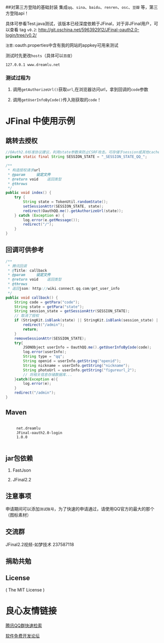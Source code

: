 ##对第三方登陆的基础封装
集成`qq`、`sina`、`baidu`、`renren`、`osc`、`豆瓣` 等，第三方登陆api！

具体可参看Test.java测试，该版本已经深度依赖于JFinal，对于非JFinal用户，可以查看 tag `v0.2`: http://git.oschina.net/596392912/JFinal-oauth2.0-login/tree/v0.2/

`注意:`oauth.properties中含有我的网站的appkey可用来测试

测试时先更改`hosts`（具体可以`百度`）
```
127.0.0.1 www.dreamlu.net
```

### 测试过程为
1. 调用`getAuthorizeUrl()`获取`url`,在浏览器访问url，拿到回调的`code`参数

2. 调用`getUserInfoByCode()`传入刚获取的`code`！

# JFinal 中使用示例 

## 跳转去授权
```java
//OAuth2.0标准协议建议，利用state参数来防止CSRF攻击。可存储于session或其他cache中
private static final String SESSION_STATE = "_SESSION_STATE_QQ_";

/**
 * 构造授权请求url
 * @param     设定文件
 * @return void    返回类型
 * @throws
 */
public void index() {
    try {
        String state = TokenUtil.randomState();
        setSessionAttr(SESSION_STATE, state);
        redirect(OauthQQ.me().getAuthorizeUrl(state));
    } catch (Exception e) {
        log.error(e.getMessage());
        redirect("/");
    }
}
```

## 回调可供参考
```java
/**
 * 腾讯回调
 * @Title: callback
 * @param     设定文件
 * @return void    返回类型
 * @throws
 * 返回json: http://wiki.connect.qq.com/get_user_info 
 */
public void callback() {
    String code = getPara("code");
    String state = getPara("state");
    String session_state = getSessionAttr(SESSION_STATE);
    // 取消了授权
    if (StringKit.isBlank(state) || StringKit.isBlank(session_state) || !state.equals(session_state) || StringKit.isBlank(code)) {
        redirect("/admin");
        return;
    }
    removeSessionAttr(SESSION_STATE);
    try{
        JSONObject userInfo = OauthQQ.me().getUserInfoByCode(code);
        log.error(userInfo);
        String type = "qq";
        String openid = userInfo.getString("openid");
        String nickname = userInfo.getString("nickname");
        String photoUrl = userInfo.getString("figureurl_2");
        // 将相关信息存储数据库...
    }catch(Exception e){
        log.error(e);
    }
    redirect("/admin");
}
```

## Maven
```xml
 
     net.dreamlu 
     JFinal-oauth2.0-login 
     1.0.0 
 
```

## jar包依赖
1. FastJson

2. JFinal2.2

## 注意事项
申请期间可以添加`测试账号`，为了快速的申请通过，请使用QQ官方的最大的那个（图标素材）

## 交流群
JFinal2.2视频-如梦技术 237587118

## 捐助共勉
 
 
 

## License
( The MIT License )


 # 良心友情链接

[腾讯QQ群快速检索](http://u.720life.cn/s/8cf73f7c)

[软件免费开发论坛](http://u.720life.cn/s/bbb01dc0)